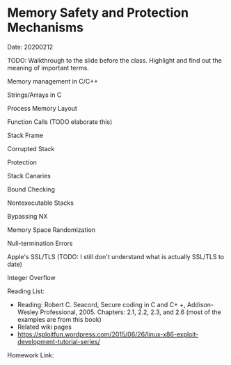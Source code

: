 # Memory Safety and Protection Mechanisms
Date: 20200212

TODO: Walkthrough to the slide before the class. Highlight and find out the meaning of important terms.

Memory management in C/C++

Strings/Arrays in C

Process Memory Layout

Function Calls (TODO elaborate this)

Stack Frame

Corrupted Stack

Protection

Stack Canaries

Bound Checking

Nontexecutable Stacks

Bypassing NX

Memory Space Randomization

Null-termination Errors

Apple's SSL/TLS (TODO: I still don't understand what is actually SSL/TLS to date)

Integer Overflow

Reading List:
* Reading: Robert C. Seacord, Secure coding in C and C+ +, Addison-Wesley Professional, 2005. Chapters: 2.1, 2.2, 2.3, and 2.6 (most of the examples are from this book)
* Related wiki pages
* https://sploitfun.wordpress.com/2015/06/26/linux-x86-exploit-development-tutorial-series/

Homework Link: 

